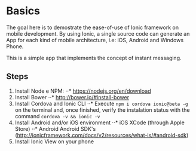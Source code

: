# Basics

The goal here is to demostrate the ease-of-use of Ionic framework on mobile development. By using Ionic, a single source code can generate an App for each kind of mobile architecture, i.e: iOS, Android and Windows Phone.

This is a simple app that implements the concept of instant messaging. 


## Steps

1. Install Node e NPM:
	⋅⋅* https://nodejs.org/en/download
2. Install Bower
	⋅⋅* http://bower.io/#install-bower
3. Install Cordova and Ionic CLI
	⋅⋅* Execute `npm i cordova ionic@beta -g` on the terminal and, once finished, verify the instalation status with the command `cordova -v && ionic -v`
4. Install Android and/or iOS environment
	⋅⋅* iOS
    	XCode (through Apple Store)
	⋅⋅* Android
    	Android SDK's (http://ionicframework.com/docs/v2/resources/what-is/#android-sdk)
5. Install Ionic View on your phone 

